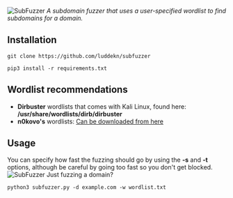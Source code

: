 ![SubFuzzer](https://dl.dropboxusercontent.com/scl/fi/d1imalqooilwhe7qifuow/subfuzzerv2.jpg?rlkey=1qxbt8m8elzw7mt5q25o5b7m7&dl=0)
*A subdomain fuzzer that uses a user-specified wordlist to find subdomains for a domain.*

## Installation
```
git clone https://github.com/luddekn/subfuzzer
```
```
pip3 install -r requirements.txt
```
## Wordlist recommendations
- **Dirbuster** wordlists that comes with Kali Linux, found here: **/usr/share/wordlists/dirb/dirbuster**
- **n0kovo's** wordlists: [Can be downloaded from here](https://github.com/n0kovo/n0kovo_subdomains)

## Usage
You can specify how fast the fuzzing should go by using the **-s** and **-t** options, although be careful by going too fast so you don't get blocked.
![SubFuzzer](https://dl.dropboxusercontent.com/scl/fi/arzciodtipmdlgp6htvte/subfuzzer-useage.jpg?rlkey=ucqka2moa5487a2z0qxff7drt&dl=0)
Just fuzzing a domain?
```
python3 subfuzzer.py -d example.com -w wordlist.txt
```

